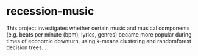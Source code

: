 # recession-music
This project investigates whether certain music and musical components (e.g. beats per minute (bpm), lyrics, genres) became more popular during times of economic downturn, using k-means clustering and randomforest decision trees. .
